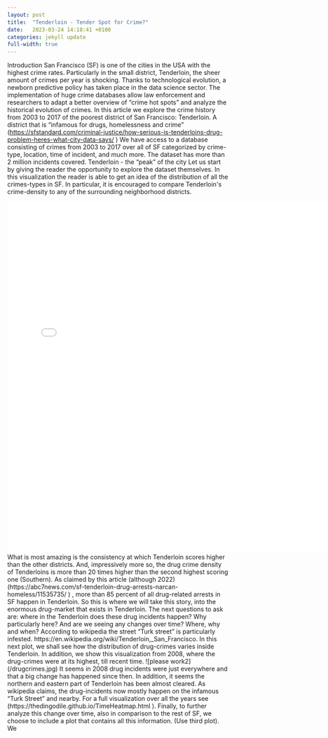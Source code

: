 ```yaml
---
layout: post
title:  "Tenderloin - Tender Spot for Crime?"
date:   2023-03-24 14:18:41 +0100
categories: jekyll update
full-width: true
---
```


Introduction
San Francisco (SF) is one of the cities in the USA with the highest crime rates. Particularly in the small district, Tenderloin, the sheer amount of crimes per year is shocking.
Thanks to technological evolution, a newborn predictive policy has taken place in the data science sector. The implementation of huge crime databases allow law enforcement and researchers to adapt a better overview of “crime hot spots” and analyze the historical  evolution of crimes.
In this article we explore the crime history from 2003 to 2017 of the poorest district of San Francisco: Tenderloin. A district that is “infamous for drugs, homelessness and crime” (https://sfstandard.com/criminal-justice/how-serious-is-tenderloins-drug-problem-heres-what-city-data-says/ )
We have access to a database consisting of crimes from 2003 to 2017 over all of SF categorized by crime-type, location, time of incident, and much more. The dataset has more than 2 million incidents covered.
Tenderloin - the “peak” of the city
Let us start by giving the reader the opportunity to explore the dataset themselves. In this visualization the reader is able to get an idea of the distribution of all the crimes-types in SF. In particular, it is encouraged to compare Tenderloin's crime-density to any of the surrounding neighborhood districts.
<iframe src="/bokeh.html"
    sandbox="allow-same-origin allow-scripts"
    width="150%"
    height="800"
    scrolling="no"
    seamless="seamless"
    frameborder="0">
</iframe>
What is most amazing is the consistency at which Tenderloin scores higher than the other districts. And, impressively more so, the drug crime density of Tenderloins is more than 20 times higher than the second highest scoring one (Southern).
As claimed by this article (although 2022) (https://abc7news.com/sf-tenderloin-drug-arrests-narcan-homeless/11535735/ ) , more than 85 percent of all drug-related arrests in SF happen in Tenderloin.
So this is where we will take this story, into the enormous drug-market that exists in Tenderloin. The next questions to ask are: where in the Tenderloin does these drug incidents happen? Why particularly here? And are we seeing any changes over time?
Where, why and when?
According to wikipedia the street “Turk street” is particularly infested. https://en.wikipedia.org/wiki/Tenderloin,_San_Francisco.
In this next plot, we shall see how the distribution of drug-crimes varies inside Tenderloin. In addition, we show this visualization from 2008, where the drug-crimes were at its highest, till recent time.
![please work2](/drugcrimes.jpg)
It seems in 2008 drug incidents were just everywhere and that a big change has happened since then. In addition, it seems the northern and eastern part of Tenderloin has been almost cleared. As wikipedia claims, the drug-incidents now mostly happen on the infamous “Turk Street” and nearby. For a full visualization over all the years see (https://thedingodile.github.io/TimeHeatmap.html ).
Finally, to further analyze this change over time, also in comparison to the rest of SF, we choose to include a plot that contains all this information.
(Use third plot).
We

